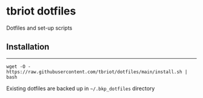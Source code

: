 # tbriot dotfiles
Dotfiles and set-up scripts

## Installation
---
    wget -O - https://raw.githubusercontent.com/tbriot/dotfiles/main/install.sh | bash

Existing dotfiles are backed up in `~/.bkp_dotfiles` directory